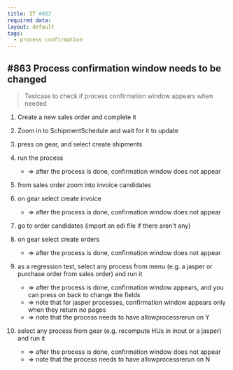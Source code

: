 ```yaml
---
title: IT #863 
required data:  
layout: default
tags:
  - process confirmation
---
```

## #863 Process confirmation window needs to be changed

> Testcase to check if process confirmation window appears when needed 

1. Create a new sales order and complete it

2. Zoom in to SchipmentSchedule and wait for it to update

3. press on gear, and select create shipments 

4. run the process
	* => after the process is done, confirmation window does not appear

5. from sales order zoom into invoice candidates
    
6. on gear select create invoice
	* => after the process is done, confirmation window does not appear

7. go to order candidates (import an edi file if there aren't any)
   
8. on gear select create orders
	* => after the process is done, confirmation window does not appear

9. as a regression test, select any process from menu (e.g. a jasper or purchase order from sales order) and run it
	* => after the process is done, confirmation window appears, and you can press on back to change the fields
	* => note that for jasper processes, confirmation window appears only when they return no pages
	* => note that the process needs to have allowprocessrerun on Y

10. select any process from gear (e.g. recompute HUs in inout or a jasper) and run it
	* => after the process is done, confirmation window does not appear
	* => note that the process needs to have allowprocessrerun on N
      

